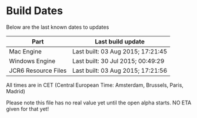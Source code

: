 # Build Dates

Below are the last known dates to updates

Part | Last build update
-----|-----
Mac Engine | Last built: 03 Aug 2015; 17:21:45
Windows Engine | Last built: 30 Jul 2015; 00:49:29
JCR6 Resource Files | Last built: 03 Aug 2015; 17:21:56
All times are in CET (Central European Time: Amsterdam, Brussels, Paris, Madrid)


Please note this file has no real value yet until the open alpha starts. NO ETA given for that yet!
